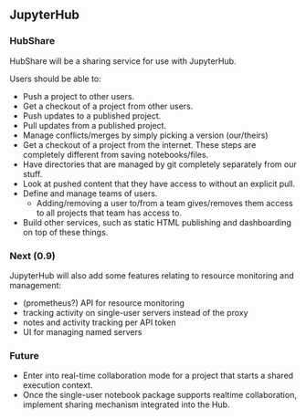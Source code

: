 ## JupyterHub

### HubShare

HubShare will be a sharing service for use with JupyterHub.

Users should be able to:

- Push a project to other users.
- Get a checkout of a project from other users.
- Push updates to a published project.
- Pull updates from a published project.
- Manage conflicts/merges by simply picking a version (our/theirs)
- Get a checkout of a project from the internet. These steps are completely different from saving notebooks/files.
- Have directories that are managed by git completely separately from our stuff.
- Look at pushed content that they have access to without an explicit pull.
- Define and manage teams of users.
  - Adding/removing a user to/from a team gives/removes them access to all projects that team has access to.
- Build other services, such as static HTML publishing and dashboarding on top of these things.


### Next (0.9)

JupyterHub will also add some features relating to resource monitoring and management:

- (prometheus?) API for resource monitoring
- tracking activity on single-user servers instead of the proxy
- notes and activity tracking per API token
- UI for managing named servers

### Future

- Enter into real-time collaboration mode for a project that starts a shared execution context.
- Once the single-user notebook package supports realtime collaboration,
  implement sharing mechanism integrated into the Hub.

